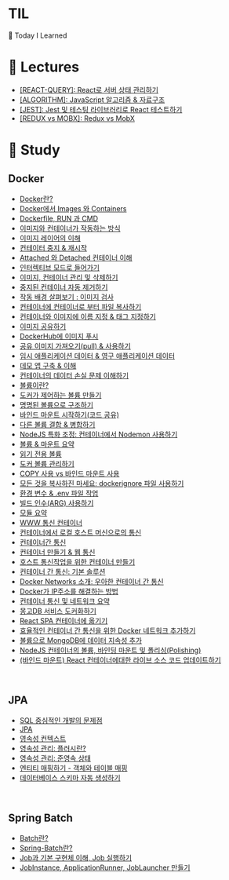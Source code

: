 # TIL
🏴 Today I Learned

# 📌 Lectures

* [[REACT-QUERY]: React로 서버 상태 관리하기](https://github.com/chromeheartz/TIL/tree/main/Lectures/Udemy-ReactQuery)
* [[ALGORITHM]: JavaScript 알고리즘 & 자료구조](https://github.com/chromeheartz/TIL/tree/main/Lectures/Udemy-Algorithm)
* [[JEST]: Jest 및 테스팅 라이브러리로 React 테스트하기](https://github.com/chromeheartz/TIL/tree/main/Lectures/Udemy-Jest)
* [[REDUX vs MOBX]: Redux vs MobX](https://github.com/chromeheartz/TIL/tree/main/Lectures/Inflearn-ReduxVSMobX)

# 📌 Study

<!--
<details>
  <summary> ✅ Finders </summary>
-->


## Docker
* [Docker란?](https://github.com/KIMINJOONG/TIL/blob/main/Docker%26Kubernetes/2023-08-06.md)
* [Docker에서 Images 와 Containers](https://github.com/KIMINJOONG/TIL/blob/main/Docker%26Kubernetes/2023-08-10.md)
* [Dockerfile, RUN 과 CMD](https://github.com/KIMINJOONG/TIL/blob/main/Docker%26Kubernetes/2023-08-14.md)
* [이미지와 컨테이너가 작동하는 방식](https://github.com/KIMINJOONG/TIL/blob/main/Docker%26Kubernetes/2023-08-15.md)
* [이미지 레이어의 이해](https://github.com/KIMINJOONG/TIL/blob/main/Docker%26Kubernetes/2023-08-17.md)
* [컨테이터 중지 & 재시작](https://github.com/KIMINJOONG/TIL/blob/main/Docker%26Kubernetes/2023-08-18.md)
* [Attached 와 Detached 컨테이너 이해](https://github.com/KIMINJOONG/TIL/blob/main/Docker%26Kubernetes/2023-08-19.md)
* [인터렉티브 모드로 들어가기](https://github.com/KIMINJOONG/TIL/blob/main/Docker%26Kubernetes/2023-08-20.md)
* [이미지, 컨테이너 관리 및 삭제하기](https://github.com/KIMINJOONG/TIL/blob/main/Docker%26Kubernetes/2023-08-21.md)
* [중지된 컨테이너 자동 제거하기](https://github.com/KIMINJOONG/TIL/blob/main/Docker%26Kubernetes/2023-08-22.md)
* [작동 배경 살펴보기 : 이미지 검사](https://github.com/KIMINJOONG/TIL/blob/main/Docker%26Kubernetes/2023-08-23.md)
* [컨테이너에 컨테이너로 부터 파일 복사하기](https://github.com/KIMINJOONG/TIL/blob/main/Docker%26Kubernetes/2023-08-24.md)
* [컨테이너와 이미지에 이름 지정 & 태그 지정하기](https://github.com/KIMINJOONG/TIL/blob/main/Docker%26Kubernetes/2023-08-25.md)
* [이미지 공유하기](https://github.com/KIMINJOONG/TIL/blob/main/Docker%26Kubernetes/2023-08-26.md)
* [DockerHub에 이미지 푸시](https://github.com/KIMINJOONG/TIL/blob/main/Docker%26Kubernetes/2023-08-27.md)
* [공유 이미지 가져오기(pull) & 사용하기](https://github.com/KIMINJOONG/TIL/blob/main/Docker%26Kubernetes/2023-08-28.md)
* [임시 애플리케이션 데이터 & 영구 애플리케이션 데이터](https://github.com/KIMINJOONG/TIL/blob/main/Docker%26Kubernetes/2023-08-29.md)
* [데모 앱 구축 & 이해](https://github.com/KIMINJOONG/TIL/blob/main/Docker%26Kubernetes/2023-08-30.md)
* [컨테이너의 데이터 손실 문제 이해하기](https://github.com/KIMINJOONG/TIL/blob/main/Docker%26Kubernetes/2023-08-31.md)
* [볼륨이란?](https://github.com/KIMINJOONG/TIL/blob/main/Docker%26Kubernetes/2023-09-01.md)
* [도커가 제어하는 볼륨 만들기](https://github.com/KIMINJOONG/TIL/blob/main/Docker%26Kubernetes/2023-09-02.md)
* [명명된 볼륨으로 구조하기](https://github.com/KIMINJOONG/TIL/blob/main/Docker%26Kubernetes/2023-09-03.md)
* [바인드 마운트 시작하기(코드 공유)](https://github.com/KIMINJOONG/TIL/blob/main/Docker%26Kubernetes/2023-09-04.md)
* [다른 볼륨 결합 & 병합하기](https://github.com/KIMINJOONG/TIL/blob/main/Docker%26Kubernetes/2023-09-05.md)
* [NodeJS 특화 조정: 컨테이너에서 Nodemon 사용하기](https://github.com/KIMINJOONG/TIL/blob/main/Docker%26Kubernetes/2023-09-06.md)
* [볼륨 & 마운트 요약](https://github.com/KIMINJOONG/TIL/blob/main/Docker%26Kubernetes/2023-09-07.md)
* [읽기 전용 볼륨](https://github.com/KIMINJOONG/TIL/blob/main/Docker%26Kubernetes/2023-09-08.md)
* [도커 볼륨 관리하기](https://github.com/KIMINJOONG/TIL/blob/main/Docker%26Kubernetes/2023-09-09.md)
* [COPY 사용 vs 바인드 마운트 사용](https://github.com/KIMINJOONG/TIL/blob/main/Docker%26Kubernetes/2023-09-10.md)
* [모든 것을 복사하진 마세요: dockerignore 파일 사용하기](https://github.com/KIMINJOONG/TIL/blob/main/Docker%26Kubernetes/2023-09-11.md)
* [환경 변수 & .env 파일 작업](https://github.com/KIMINJOONG/TIL/blob/main/Docker%26Kubernetes/2023-09-12.md)
* [빌드 인수(ARG) 사용하기](https://github.com/KIMINJOONG/TIL/blob/main/Docker%26Kubernetes/2023-09-13.md)
* [모듈 요약](https://github.com/KIMINJOONG/TIL/blob/main/Docker%26Kubernetes/2023-09-14.md)
* [WWW 통신 컨테이너](https://github.com/KIMINJOONG/TIL/blob/main/Docker%26Kubernetes/2023-09-15.md)
* [컨테이너에서 로컬 호스트 머신으로의 통신](https://github.com/KIMINJOONG/TIL/blob/main/Docker%26Kubernetes/2023-09-16.md)
* [컨테이너간 통신](https://github.com/KIMINJOONG/TIL/blob/main/Docker%26Kubernetes/2023-09-17.md)
* [컨테이너 만들기 & 웹 통신](https://github.com/KIMINJOONG/TIL/blob/main/Docker%26Kubernetes/2023-09-18.md)
* [호스트 통신작업을 위한 컨테이너 만들기](https://github.com/KIMINJOONG/TIL/blob/main/Docker%26Kubernetes/2023-09-19.md)
* [컨테이너 간 통신: 기본 솔루션](https://github.com/KIMINJOONG/TIL/blob/main/Docker%26Kubernetes/2023-09-20.md)
* [Docker Networks 소개: 우아한 컨테이너 간 통신](https://github.com/KIMINJOONG/TIL/blob/main/Docker%26Kubernetes/2023-09-21.md)
* [Docker가 IP주소를 해결하는 방법](https://github.com/KIMINJOONG/TIL/blob/main/Docker%26Kubernetes/2023-09-22.md)
* [컨테이너 통신 및 네트워크 요약](https://github.com/KIMINJOONG/TIL/blob/main/Docker%26Kubernetes/2023-09-23.md)
* [몽고DB 서비스 도커화하기](https://github.com/KIMINJOONG/TIL/blob/main/Docker%26Kubernetes/2023-09-24.md)
* [React SPA 컨테이너에 옮기기](https://github.com/KIMINJOONG/TIL/blob/main/Docker%26Kubernetes/2023-09-25.md)
* [효율적인 컨테이너 간 통신을 위한 Docker 네트워크 추가하기](https://github.com/KIMINJOONG/TIL/blob/main/Docker%26Kubernetes/2023-09-26.md)
* [볼륨으로 MongoDB에 데이터 지속성 추가](https://github.com/KIMINJOONG/TIL/blob/main/Docker%26Kubernetes/2023-09-27.md)
* [NodeJS 컨테이너의 볼륨, 바인딩 마운트 및 폴리싱(Polishing)](https://github.com/KIMINJOONG/TIL/blob/main/Docker%26Kubernetes/2023-09-28.md)
* [(바인드 마운트) React 컨테이너에대한 라이브 소스 코드 업데이트하기](https://github.com/KIMINJOONG/TIL/blob/main/Docker%26Kubernetes/2023-09-29.md)

<br>

## JPA
* [SQL 중심적인 개발의 문제점](https://github.com/Djangowon/TIL/blob/dcb6e3062afe9a9bf8afdf4545ff80496acd6de3/Java/JPA/SQL%20%EC%A4%91%EC%8B%AC%EC%A0%81%EC%9D%B8%20%EA%B0%9C%EB%B0%9C%EC%9D%98%20%EB%AC%B8%EC%A0%9C%EC%A0%90.md/)
* [JPA](https://github.com/Djangowon/TIL/blob/main/Java/JPA/JPA.md)
* [영속성 컨텍스트](https://github.com/Djangowon/TIL/blob/main/Java/JPA/%EC%98%81%EC%86%8D%EC%84%B1%20%EC%BB%A8%ED%85%8D%EC%8A%A4%ED%8A%B8.md)
* [영속성 관리: 플러시란?](https://github.com/Djangowon/TIL/blob/main/Java/JPA/%ED%94%8C%EB%9F%AC%EC%8B%9C.md)
* [영속성 관리: 준영속 상태](https://github.com/Djangowon/TIL/blob/main/Java/JPA/%EC%A4%80%EC%98%81%EC%86%8D%20%EC%83%81%ED%83%9C.md/)
* [엔티티 매핑하기 - 객체와 테이블 매핑](https://github.com/Djangowon/TIL/blob/main/Java/JPA/%EC%97%94%ED%8B%B0%ED%8B%B0%20%EB%A7%A4%ED%95%91%20-%20%EA%B0%9D%EC%B2%B4%EC%99%80%20%ED%85%8C%EC%9D%B4%EB%B8%94%20%EB%A7%A4%ED%95%91.md)
* [데이터베이스 스키마 자동 생성하기](https://github.com/Djangowon/TIL/blob/main/Java/JPA/%EB%8D%B0%EC%9D%B4%ED%84%B0%EB%B2%A0%EC%9D%B4%EC%8A%A4%20%EC%8A%A4%ED%82%A4%EB%A7%88%20%EC%9E%90%EB%8F%99%20%EC%83%9D%EC%84%B1.md)

<br>

## Spring Batch
* [Batch란?](https://github.com/gilyeon00/TIL/blob/main/Spring-Batch/1-%EB%B0%B0%EC%B9%98%EB%9E%80%3F.md)
* [Spring-Batch란?](https://github.com/gilyeon00/TIL/blob/main/Spring-Batch/2-Spring-Batch%EB%9E%80%3F.md)
* [Job과 기본 구현체 이해, Job 실행하기](https://github.com/gilyeon00/TIL/blob/main/Spring-Batch/3-Job.md)
* [JobInstance, ApplicationRunner, JobLauncher 만들기](https://github.com/gilyeon00/TIL/blob/main/Spring-Batch/4-JobInstance.md)

<br>
<!--
</details>
-->

